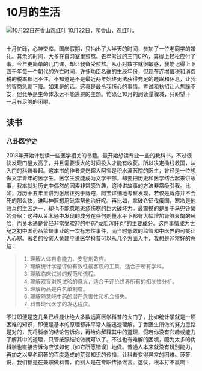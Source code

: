 # 10月的生活
![10月22日在香山观红叶](https://img3.doubanio.com/view/photo/l/oEG7x3eSDy6r8DcUkSWIXw/166705804/x2538662801.jpg)
10月22日，爬香山，观红叶。
##
十月忙碌，心神交瘁。国庆假期，只抽出了大半天的时间，参加了一位老同学的婚礼。其余的时间，大多在自习室里煎熬。去年考过的三门CPA，算得上轻松应付了事。今年更简单的几门课，却让我备受煎熬。从小对数字就很敏感，我能记得上下四千年每一个朝代的兴亡时间，许多功臣名豪的生辰年份，但现在连增值税和消费税的税率都记不住。不知道是不是最近两年始终无法获得充足的睡眠和休息，让我的智商急剧下降。如果是的话，这真是最令我伤心的事情。考试和秋招让人焦躁不安，但竞争是生命体永远不能逃避的主题。忙碌让10月的阅读量骤减，只盼望十一月有足够的闲暇。
## 读书
### 八卦医学史
2018年开始计划读一些医学相关的书籍。最开始想读专业一些的教科书，不过很快发现门槛太高了，并且需要很大的时间投入才能有收获。所以决定曲线救国，从入门的科普看起。这本书的作者烧伤超人阿宝是积水潭医院的医生，曾经是一位想做文学青年的医学生。医学生没能成为文学干部，却要把历史和医学结合起来讲故事，我本就对历史中偶然的因素非常感兴趣，这种讲故事的方法非常吸引我。比如，万历十五年里讲到张居正死于痔疮，阿宝详细地考察发现，若仅是痔疮并不会死的那么快，谁叫神医想用砒霜帮他治好呢。再比如，拿破仑征伐俄国，寒冷是他败兵的主因之一，却也不能忽略斑疹伤寒的巨大破坏力。最震撼的是关于马兜铃酸的介绍：这种从关木通中发现的成分在任何剂量水平下都有大幅增加肾脏衰竭的风险，而关木通是曾经非常受欢迎的中药“龙胆泻肝丸”的主要成分。这件事情成为世纪之初中国药品监督事业的一次标志性事件，而当时低效的监管和中医界的可笑让人心寒。著名的投资人黄建平说医学科普可以从几个方面入手，我想是非常好的总结：
> 1. 理解人体自愈能力、安慰剂效应。
> 2. 理解统计学是评价有效性最客观的工具，适合于所有学科。
> 3. 理解临床试验的规范和流程。
> 4. 理解双盲对照试验的意义，适合于评价世界所有的相关性分析。
> 5. 理解药品是白名单制度。
> 6. 理解随意吃中药的潜在危害性和机会损失。
> 7. 科普现代医学的发达程度。

不过即便是这几条已经能让绝大多数远离医学科普的大门了，比如统计学就是一项困难的知识，即便是基本的原理都非平常人能迅速理解。丁香医生所做的努力思路是对的，先将科学的结论告诉你，再给你解释其中的道理，假若你没有兴趣或能力了解其中的道理，只管按照结论做就可以了。不过也有难解的困境，因为太多的伪科学也直接告诉你应该如何（如它所愿错误）地做。普通人本来就没有辨别能力，再加之以臭名昭著的百度造成的荒谬知识的传播，让科普变得异常的困难。菠萝说，我们都是在兼职做科普，而别人是在专职传播谣言。这仗，根本打不赢啊！

<!--stackedit_data:
eyJoaXN0b3J5IjpbMTI4ODI1MjAxNiwxNTc5NzUzNzU5LDE0OT
UzNjk4NjIsLTE4ODE1OTM3NDUsLTEwNTg2MzY1MjhdfQ==
-->